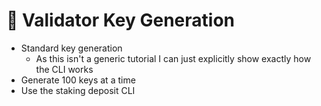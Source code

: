 # 🔑 Validator Key Generation

* Standard key generation
  * As this isn't a generic tutorial I can just explicitly show exactly how the CLI works
* Generate 100 keys at a time
* Use the staking deposit CLI
